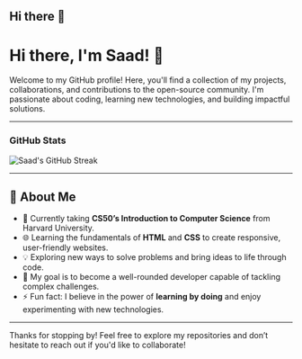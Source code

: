 ## Hi there 👋

# Hi there, I'm Saad! 👋

Welcome to my GitHub profile! Here, you'll find a collection of my projects, collaborations, and contributions to the open-source community. I'm passionate about coding, learning new technologies, and building impactful solutions.

---

### GitHub Stats

![Saad's GitHub Streak](https://streak-stats.demolab.com/?user=saadkhan4&theme=radical&hide_border=true)

---


## 🌟 About Me  
- 📖 Currently taking **CS50’s Introduction to Computer Science** from Harvard University.  
- 🌐 Learning the fundamentals of **HTML** and **CSS** to create responsive, user-friendly websites.  
- 💡 Exploring new ways to solve problems and bring ideas to life through code.  
- 🎯 My goal is to become a well-rounded developer capable of tackling complex challenges.  
- ⚡ Fun fact: I believe in the power of **learning by doing** and enjoy experimenting with new technologies.  


---

Thanks for stopping by! Feel free to explore my repositories and don’t hesitate to reach out if you'd like to collaborate!
